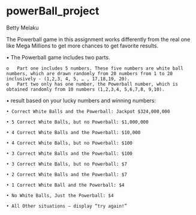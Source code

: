 # powerBall_project
Betty Melaku

The Powerball game in this assignment works differently from the real one like Mega Millions to get more chances to get favorite results.

•	The Powerball game includes two parts. 

    o	Part one includes 5 numbers. These five numbers are white ball numbers, which are drawn randomly from 20 numbers from 1 to 20 inclusively - (1,2,3, 4, 5, … , 17,18,19, 20). 
    o	Part two only has one number, the Powerball number, which is obtained randomly from 10 numbers (1,2,3,4, 5,6,7,8, 9,10). 

• result based on your lucky numbers and winning numbers:

    • Correct White Balls and the Powerball: Jackpot $324,000,000
    
    • 5 Correct White Balls, but no Powerball: $1,000,000
    
    • 4 Correct White Balls and the Powerball: $10,000
    
    • 4 Correct White Balls, but no Powerball: $100
    
    • 3 Correct White Balls and the Powerball: $100
    
    • 3 Correct White Balls, but no Powerball: $7
    
    • 2 Correct White Balls and the Powerball: $7
    
    • 1 Correct White Ball and the Powerball: $4
    
    • No White Balls, Just the Powerball: $4
    
    • All Other situations – display “try again!” 
